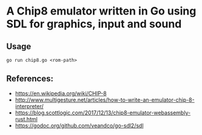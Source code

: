 # A Chip8 emulator written in Go using SDL for graphics, input and sound

## Usage
`go run chip8.go <rom-path>`

## References:
* https://en.wikipedia.org/wiki/CHIP-8
* http://www.multigesture.net/articles/how-to-write-an-emulator-chip-8-interpreter/
* https://blog.scottlogic.com/2017/12/13/chip8-emulator-webassembly-rust.html
* https://godoc.org/github.com/veandco/go-sdl2/sdl
